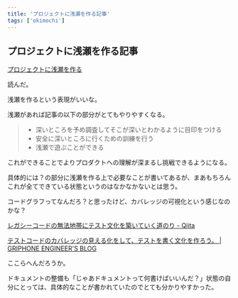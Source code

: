 ```yaml
---
title: 'プロジェクトに浅瀬を作る記事'
tags: ['okimochi']
---
```


## プロジェクトに浅瀬を作る記事

[プロジェクトに浅瀬を作る](https://zenn.dev/ykws/articles/safety-project)

読んだ。

浅瀬を作るという表現がいいな。

浅瀬があれば記事の以下の部分がとてもやりやすくなる。

> - 深いところを予め調査してそこが深いとわかるように目印をつける
> - 安全に深いところに行くための訓練を行う
> - 浅瀬で遊ぶことができる

これができることでよりプロダクトへの理解が深まるし挑戦できるようになる。

具体的には？の部分に浅瀬を作る上で必要なことが書いてあるが、まあもちろんこれが全てできている状態というのはなかなかないとは思う。

コードグラフってなんだろ？と思ったけど、カバレッジの可視化という感じなのかな？

[レガシーコードの無法地帯にテスト文化を築いていく道のり \- Qiita](https://qiita.com/Daara_y/items/f33810bec7edee7ada2a#%E3%83%86%E3%82%B9%E3%83%88%E3%82%AB%E3%83%90%E3%83%AC%E3%83%83%E3%82%B8%E3%81%AE%E8%A1%A8%E7%A4%BA%E6%96%B9%E6%B3%95%E3%83%86%E3%82%B9%E3%83%88%E3%81%AE%E7%B5%90%E6%9E%9C%E3%82%92%E3%82%B0%E3%83%A9%E3%83%95%E3%81%A7%E8%A1%A8%E7%A4%BA%E3%81%99%E3%82%8B)

[テストコードのカバレッジの見える化をして、テストを書く文化を作ろう。 \| GRIPHONE ENGINEER'S BLOG](https://tech.griphone.co.jp/2019/12/16/advent-calendar-20191216/)

ここらへんだろうか。

ドキュメントの整備も「じゃあドキュメントって何書けばいいんだ？」状態の自分にとっては、具体的なことが書かれていたのでとても分かりやすかった。
